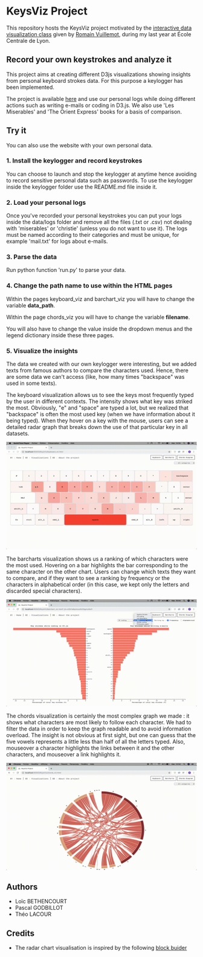 # KeysViz Project

This repository hosts the KeysViz project motivated by the [interactive data visualization class](https://github.com/LyonDataViz/MOS5.5-Dataviz) given by [Romain Vuillemot](https://github.com/romsson), during my last year at École Centrale de Lyon.

## Record your own keystrokes and analyze it

This project aims at creating different D3js visualizations showing insights from personal keyboard strokes data. For this purpose a keylogger has been implemented.

The project is available [here](https://tridet.github.io/KeysViz/index.html) and use our personal logs while doing different actions such as writing e-mails or coding in D3.js. We also use 'Les Miserables' and 'The Orient Express' books for a basis of comparison.

## Try it

You can also use the website with your own personal data.

### 1. Install the keylogger and record keystrokes

You can choose to launch and stop the keylogger at anytime hence avoiding to record sensitive personal data such as passwords. To use the keylogger inside the keylogger folder use the README.md file inside it.

### 2. Load your personal logs

Once you've recorded your personal keystrokes you can put your logs inside the data/logs folder and remove all the files (.txt or .csv) not dealing with 'miserables' or 'christie' (unless you do not want to use it). The logs must be named according to their categories and must be unique, for example 'mail.txt' for logs about e-mails.

### 3. Parse the data

Run python function 'run.py' to parse your data.


### 4. Change the path name to use within the HTML pages

Within the pages keyboard_viz and barchart_viz you will have to change the variable **data_path**.

Within the page chords_viz you will have to change the variable **filename**.

You will also have to change the value inside the dropdown menus and the legend dictionary inside these three pages.

### 5. Visualize the insights
The data we created with our own keylogger were interesting, but we added texts from famous authors to compare the characters used. Hence, there are some data we can't access (like, how many times "backspace" was used in some texts).

The keyboard visualization allows us to see the keys most frequently typed by the user in different contexts. The intensity shows what key was striked the most. Obviously, "e" and "space" are typed a lot, but we realized that "backspace" is often the most used key (when we have information about it being typed). When they hover on a key with the mouse, users can see a detailed radar graph that breaks down the use of that particular key in all datasets.

<div>
<img src="assets/images/demo-viz1.gif">
</div>

The barcharts visualization shows us a ranking of which characters were the most used. Hovering on a bar highlights the bar corresponding to the same character on the other chart. Users can change which texts they want to compare, and if they want to see a ranking by frequency or the characters in alphabetical order (in this case, we kept only the letters and discarded special characters).

<div>
<img src="assets/images/demo-viz2.gif">
</div>

The chords visualization is certainly the most complex graph we made : it shows what characters are most likely to follow each character. We had to filter the data in order to keep the graph readable and to avoid information overload. The insight is not obvious at first sight, but one can guess that the five vowels represents a little less than half of all the letters typed. Also, mouseover a character highlights the links between it and the other characters, and mouseover a link highlights it.

<div>
<img src="assets/images/demo-viz3.gif">
</div>


## Authors

* Loïc BETHENCOURT
* Pascal GODBILLOT 
* Théo LACOUR

## Credits

* The radar chart visualisation is inspired by the following [block buider](http://bl.ocks.org/nbremer/21746a9668ffdf6d8242)
